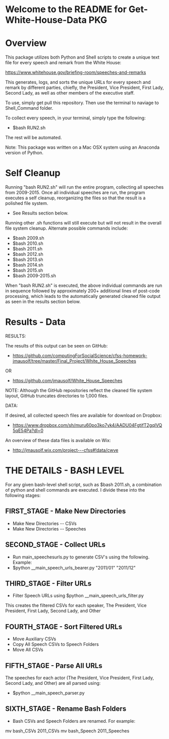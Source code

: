 # Welcome to the README for Get-White-House-Data PKG

# Overview

This package utilizes both Python and Shell scripts to create a unique text file for every speech and remark from the White House:

https://www.whitehouse.gov/briefing-room/speeches-and-remarks

This generates, logs, and sorts the unique URLs for every speech and remark by different parties, chiefly, the President, Vice President, First Lady, Second Lady, as well as other members of the executive staff.

To use, simply get pull this repository. Then use the terminal to naviage to Shell_Command folder. 

To collect every speech, in your terminal, simply type the following:

*	$bash RUN2.sh

The rest will be automated. 

Note: This package was written on a Mac OSX system using an Anaconda version of Python. 

# Self Cleanup

Running "bash RUN2.sh" will run the entire program, collecting all speeches from 2009-2015. Once all individual speeches are run, the program executes a self cleanup, reorganizing the files so that the result is a polished file system. 

* See Results section below.

Running other .sh functions will still execute but will not result in the overall file system cleanup. Alternate possible commands include:

* $bash 2009.sh
* $bash 2010.sh
* $bash 2011.sh
* $bash 2012.sh
* $bash 2013.sh
* $bash 2014.sh
* $bash 2015.sh
* $bash 2009-2015.sh

When "bash RUN2.sh" is executed, the above individual commands are run in sequence followed by approximately 200+ additional lines of post-code processing, which leads to the automatically generated cleaned file output as seen in the results section below.


# Results - Data

RESULTS:

The results of this output can be seen on GitHub:

* https://github.com/computingForSocialScience/cfss-homework-jmausolf/tree/master/Final_Project/White_House_Speeches

OR

* 	https://github.com/jmausolf/White_House_Speeches

NOTE: Although the GitHub repositories reflect the cleaned file system layout, GitHub truncates directories to 1,000 files. 


DATA:

If desired, all collected speech files are available for download on Dropbox:

* 	https://www.dropbox.com/sh/muru60po3ko7yk4/AADU04FgtifT2gqlVQ5qE54Pa?dl=0

An overview of these data files is available on Wix:

* 	http://jmausolf.wix.com/project---cfss#!data/cwve



# THE DETAILS - BASH LEVEL

For any given bash-level shell script, such as $bash 2011.sh, a combination of python and shell commands are executed. I divide these into the following stages:



## FIRST_STAGE - Make New Directories ##

* Make New Directories -- CSVs 
* Make New Directories -- Speeches



## SECOND_STAGE - Collect URLs ##

* Run main_speechesurls.py to generate CSV's using the following. Example:
* $python __main_speech_urls_bearer.py "2011/01" "2011/12"


## THIRD_STAGE - Filter URLs ##

* Filter Speech URLs using $python __main_speech_urls_filter.py 

This creates the filtered CSVs for each speaker, The President, Vice President, First Lady, Second Lady, and Other

## FOURTH_STAGE - Sort Filtered URLs ##


* Move Auxiliary CSVs
* Copy All Speech CSVs to Speech Folders
* Move All CSVs




## FIFTH_STAGE - Parse All URLs ##

The speeches for each actor (The President, Vice President, First Lady, Second Lady, and Other) are all parsed using:

* $python __main_speech_parser.py 


## SIXTH_STAGE - Rename Bash Folders ##


* Bash CSVs and Speech Folders are renamed. For example:

mv bash_CSVs 2011_CSVs
mv bash_Speech 2011_Speeches

